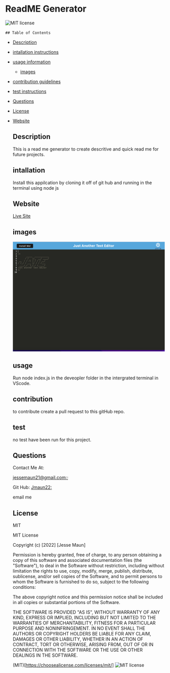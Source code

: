# ReadME Generator

  ![MIT license](https://img.shields.io/badge/license-MIT-blue.svg)

```
## Table of Contents
```

- [Description](#description)
- [intallation instructions](#intallation)
- [usage information](#usage)
  
  - [images](#images)
- [contribution guidelines](#contribution)
- [test instructions](#test)
- [Questions](#Questions)
- [License](#License)
- [Website](#Website)
  
  ## Description
  
  This is a read me generator to create descritive and quick read me for future projects.
  
  ## intallation
  
  Install this appilcation by cloning it off of git hub and running in the terminal using node js
   ## Website
  
  [Live Site](https://young-forest-35560.herokuapp.com/)
  
  ## images
  
  ![image](./textEditor.png)
  
  ## usage
  
  Run node index.js in the deveopler folder in the intergrated terminal in VScode.
  
  ## contribution
  
  to contribute create a pull request to this gitHub repo.
  
  ## test
  
  no test have been run for this project.
  
  ## Questions
  
  Contact Me At:
  
  [jessemaun21@gmail.com:](jessemaun21@gmail.com);
  
  Git Hub:
  [Jmaun22:](link)
  
  email me
  
  ## License
  
  MIT
  
  MIT License
  
  Copyright (c) [2022] [Jesse Maun]
  
  Permission is hereby granted, free of charge, to any person obtaining a copy
  of this software and associated documentation files (the "Software"), to deal
  in the Software without restriction, including without limitation the rights
  to use, copy, modify, merge, publish, distribute, sublicense, and/or sell
  copies of the Software, and to permit persons to whom the Software is
  furnished to do so, subject to the following conditions:
  
  The above copyright notice and this permission notice shall be included in all
  copies or substantial portions of the Software.
  
  THE SOFTWARE IS PROVIDED "AS IS", WITHOUT WARRANTY OF ANY KIND, EXPRESS OR
  IMPLIED, INCLUDING BUT NOT LIMITED TO THE WARRANTIES OF MERCHANTABILITY,
  FITNESS FOR A PARTICULAR PURPOSE AND NONINFRINGEMENT. IN NO EVENT SHALL THE
  AUTHORS OR COPYRIGHT HOLDERS BE LIABLE FOR ANY CLAIM, DAMAGES OR OTHER
  LIABILITY, WHETHER IN AN ACTION OF CONTRACT, TORT OR OTHERWISE, ARISING FROM,
  OUT OF OR IN CONNECTION WITH THE SOFTWARE OR THE USE OR OTHER DEALINGS IN THE
  SOFTWARE.
  
  (MIT)[https://choosealicense.com/licenses/mit/]
  ![MIT license](https://img.shields.io/badge/license-MIT-blue.svg)

